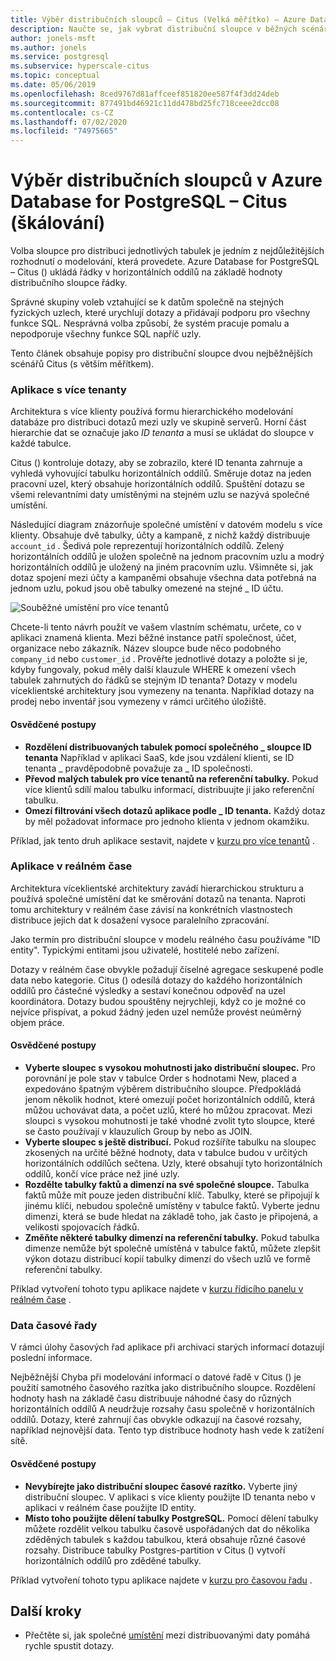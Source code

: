 ```yaml
---
title: Výběr distribučních sloupců – Citus (Velká měřítko) – Azure Database for PostgreSQL
description: Naučte se, jak vybrat distribuční sloupce v běžných scénářích Azure Database for PostgreSQL.
author: jonels-msft
ms.author: jonels
ms.service: postgresql
ms.subservice: hyperscale-citus
ms.topic: conceptual
ms.date: 05/06/2019
ms.openlocfilehash: 8ced9767d81affceef851820ee587f4f3dd24deb
ms.sourcegitcommit: 877491bd46921c11dd478bd25fc718ceee2dcc08
ms.contentlocale: cs-CZ
ms.lasthandoff: 07/02/2020
ms.locfileid: "74975665"
---
```

# <a name="choose-distribution-columns-in-azure-database-for-postgresql--hyperscale-citus"></a>Výběr distribučních sloupců v Azure Database for PostgreSQL – Citus (škálování)

Volba sloupce pro distribuci jednotlivých tabulek je jedním z nejdůležitějších rozhodnutí o modelování, která provedete. Azure Database for PostgreSQL – Citus () ukládá řádky v horizontálních oddílů na základě hodnoty distribučního sloupce řádky.

Správné skupiny voleb vztahující se k datům společně na stejných fyzických uzlech, které urychlují dotazy a přidávají podporu pro všechny funkce SQL. Nesprávná volba způsobí, že systém pracuje pomalu a nepodporuje všechny funkce SQL napříč uzly.

Tento článek obsahuje popisy pro distribuční sloupce dvou nejběžnějších scénářů Citus (s větším měřítkem).

### <a name="multi-tenant-apps"></a>Aplikace s více tenanty

Architektura s více klienty používá formu hierarchického modelování databáze pro distribuci dotazů mezi uzly ve skupině serverů. Horní část hierarchie dat se označuje jako *ID tenanta* a musí se ukládat do sloupce v každé tabulce.

Citus () kontroluje dotazy, aby se zobrazilo, které ID tenanta zahrnuje a vyhledá vyhovující tabulku horizontálních oddílů. Směruje dotaz na jeden pracovní uzel, který obsahuje horizontálních oddílů. Spuštění dotazu se všemi relevantními daty umístěnými na stejném uzlu se nazývá společné umístění.

Následující diagram znázorňuje společné umístění v datovém modelu s více klienty. Obsahuje dvě tabulky, účty a kampaně, z nichž každý distribuuje `account_id` . Šedivá pole reprezentují horizontálních oddílů. Zelený horizontálních oddílů je uložen společně na jednom pracovním uzlu a modrý horizontálních oddílů je uložený na jiném pracovním uzlu. Všimněte si, jak dotaz spojení mezi účty a kampaněmi obsahuje všechna data potřebná na jednom uzlu, pokud jsou obě tabulky omezené na stejné \_ ID účtu.

![Souběžné umístění pro více tenantů](media/concepts-hyperscale-choosing-distribution-column/multi-tenant-colocation.png)

Chcete-li tento návrh použít ve vašem vlastním schématu, určete, co v aplikaci znamená klienta. Mezi běžné instance patří společnost, účet, organizace nebo zákazník. Název sloupce bude něco podobného `company_id` nebo `customer_id` . Prověřte jednotlivé dotazy a položte si je, kdyby fungovaly, pokud měly další klauzule WHERE k omezení všech tabulek zahrnutých do řádků se stejným ID tenanta?
Dotazy v modelu víceklientské architektury jsou vymezeny na tenanta. Například dotazy na prodej nebo inventář jsou vymezeny v rámci určitého úložiště.

#### <a name="best-practices"></a>Osvědčené postupy

-   **Rozdělení distribuovaných tabulek pomocí společného \_ sloupce ID tenanta** Například v aplikaci SaaS, kde jsou vzdálení klienti, se ID tenanta \_ pravděpodobně považuje za \_ ID společnosti.
-   **Převod malých tabulek pro více tenantů na referenční tabulky.** Pokud více klientů sdílí malou tabulku informací, distribuujte ji jako referenční tabulku.
-   **Omezí filtrování všech dotazů aplikace podle \_ ID tenanta.** Každý dotaz by měl požadovat informace pro jednoho klienta v jednom okamžiku.

Příklad, jak tento druh aplikace sestavit, najdete v [kurzu pro více tenantů](./tutorial-design-database-hyperscale-multi-tenant.md) .

### <a name="real-time-apps"></a>Aplikace v reálném čase

Architektura víceklientské architektury zavádí hierarchickou strukturu a používá společné umístění dat ke směrování dotazů na tenanta. Naproti tomu architektury v reálném čase závisí na konkrétních vlastnostech distribuce jejich dat k dosažení vysoce paralelního zpracování.

Jako termín pro distribuční sloupce v modelu reálného času používáme "ID entity". Typickými entitami jsou uživatelé, hostitelé nebo zařízení.

Dotazy v reálném čase obvykle požadují číselné agregace seskupené podle data nebo kategorie. Citus () odesílá dotazy do každého horizontálních oddílů pro částečné výsledky a sestaví konečnou odpověď na uzel koordinátora. Dotazy budou spouštěny nejrychleji, když co je možné co nejvíce přispívat, a pokud žádný jeden uzel nemůže provést neúměrný objem práce.

#### <a name="best-practices"></a>Osvědčené postupy

-   **Vyberte sloupec s vysokou mohutnosti jako distribuční sloupec.** Pro porovnání je pole stav v tabulce Order s hodnotami New, placed a expedováno špatným výběrem distribučního sloupce. Předpokládá jenom několik hodnot, které omezují počet horizontálních oddílů, která můžou uchovávat data, a počet uzlů, které ho můžou zpracovat. Mezi sloupci s vysokou mohutnosti je také vhodné zvolit tyto sloupce, které se často používají v klauzulích Group by nebo as JOIN.
-   **Vyberte sloupec s ještě distribucí.** Pokud rozšíříte tabulku na sloupec zkosených na určité běžné hodnoty, data v tabulce budou v určitých horizontálních oddílůch sečtena. Uzly, které obsahují tyto horizontálních oddílů, končí více práce než jiné uzly.
-   **Rozdělte tabulky faktů a dimenzí na své společné sloupce.**
    Tabulka faktů může mít pouze jeden distribuční klíč. Tabulky, které se připojují k jinému klíči, nebudou společně umístěny v tabulce faktů. Vyberte jednu dimenzi, která se bude hledat na základě toho, jak často je připojená, a velikosti spojovacích řádků.
-   **Změňte některé tabulky dimenzí na referenční tabulky.** Pokud tabulka dimenze nemůže být společně umístěná v tabulce faktů, můžete zlepšit výkon dotazu distribucí kopií tabulky dimenzí do všech uzlů ve formě referenční tabulky.

Příklad vytvoření tohoto typu aplikace najdete v [kurzu řídicího panelu v reálném čase](./tutorial-design-database-hyperscale-realtime.md) .

### <a name="time-series-data"></a>Data časové řady

V rámci úlohy časových řad aplikace při archivaci starých informací dotazují poslední informace.

Nejběžnější Chyba při modelování informací o datové řadě v Citus () je použití samotného časového razítka jako distribučního sloupce. Rozdělení hodnoty hash na základě času distribuuje náhodné časy do různých horizontálních oddílů A neudržuje rozsahy času společně v horizontálních oddílů. Dotazy, které zahrnují čas obvykle odkazují na časové rozsahy, například nejnovější data. Tento typ distribuce hodnoty hash vede k zatížení sítě.

#### <a name="best-practices"></a>Osvědčené postupy

-   **Nevybírejte jako distribuční sloupec časové razítko.** Vyberte jiný distribuční sloupec. V aplikaci s více klienty použijte ID tenanta nebo v aplikaci v reálném čase použijte ID entity.
-   **Místo toho použijte dělení tabulky PostgreSQL.** Pomocí dělení tabulky můžete rozdělit velkou tabulku časově uspořádaných dat do několika zděděných tabulek s každou tabulkou, která obsahuje různé časové rozsahy. Distribuce tabulky Postgres-partition v Citus () vytvoří horizontálních oddílů pro zděděné tabulky.

Příklad vytvoření tohoto typu aplikace najdete v [kurzu pro časovou řadu](https://aka.ms/hyperscale-tutorial-timeseries) .

## <a name="next-steps"></a>Další kroky
- Přečtěte si, jak společné [umístění](concepts-hyperscale-colocation.md) mezi distribuovanými daty pomáhá rychle spustit dotazy.
